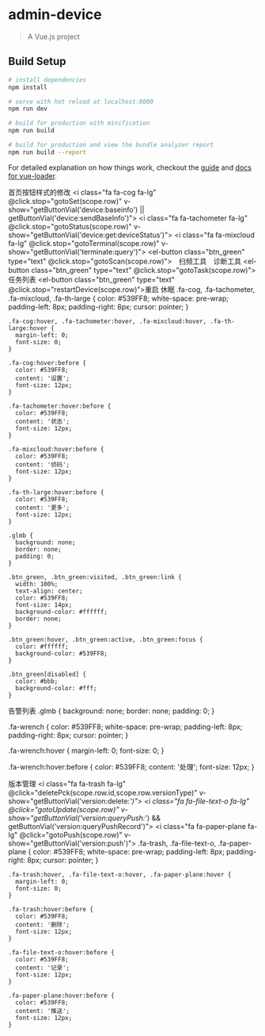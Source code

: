 # admin-device

> A Vue.js project

## Build Setup

``` bash
# install dependencies
npm install

# serve with hot reload at localhost:8080
npm run dev

# build for production with minification
npm run build

# build for production and view the bundle analyzer report
npm run build --report
```

For detailed explanation on how things work, checkout the [guide](http://vuejs-templates.github.io/webpack/) and [docs for vue-loader](http://vuejs.github.io/vue-loader).

首页按钮样式的修改
    <i class="fa fa-cog fa-lg" @click.stop="gotoSet(scope.row)"
       v-show="getButtonVial('device:baseinfo') || getButtonVial('device:sendBaseInfo')"></i>
    <i class="fa fa-tachometer fa-lg" @click.stop="gotoStatus(scope.row)"
       v-show="getButtonVial('device:get:deviceStatus')"></i>
    <i class="fa fa-mixcloud fa-lg" @click.stop="gotoTerminal(scope.row)"
       v-show="getButtonVial('terminate:query')"></i>
    <el-popover ref="btnMore" placement="left" width="180" trigger="hover" visible-arrow="isShow">
      <el-row v-show="scope.row.deviceForm === 'CON_OUTDOOR_POLE'">
        <el-col :span="24" v-show="getButtonVial('device:get:sniffer') || getButtonVial('device:sniffer')
        || getButtonVial('set:autoSnifferParam')">
          <el-button class="btn_green" type="text" @click.stop="gotoScan(scope.row)">
            <i class="fa fa-crosshairs fa-lg" style="margin-right: 10px"></i>扫频工具
          </el-button>
        </el-col>
      </el-row>
      <el-row>
        <el-col :span="24">
          <el-button class="btn_green" type="text" disabled>
            <i class="fa fa-stethoscope  fa-lg" style="margin-right: 10px"></i>诊断工具
          </el-button>
        </el-col>
      </el-row>
      <el-row v-show="getButtonVial('device:get:deviceMessage')">
        <el-col :span="24">
          <el-button class="btn_green" type="text" @click.stop="gotoTask(scope.row)">
            <i class="fa fa-clock-o fa-lg" style="margin-right: 10px"></i>任务列表
          </el-button>
        </el-col>
      </el-row>
      <el-row style="margin-top: 20px">
        <el-col :span="12" v-show="getButtonVial('set:restart')">
          <el-button class="btn_green" type="text"
                     @click.stop="restartDevice(scope.row)">重启
          </el-button>
        </el-col>
        <el-col :span="12">
          <el-button class="btn_green" type="text" disabled>休眠
          </el-button>
        </el-col>
      </el-row>
    </el-popover>
    <el-button class="glmb" v-popover:btnMore v-show="getButtonVial('device:get:sniffer') ||
    getButtonVial('device:get:deviceMessage') || getButtonVial('device:sniffer')
        || getButtonVial('set:autoSnifferParam') || getButtonVial('set:restart')">
      <i class="fa fa-th-large fa-lg"></i></el-button>
  .fa-cog, .fa-tachometer, .fa-mixcloud, .fa-th-large {
      color: #539FF8;
      white-space: pre-wrap;
      padding-left: 8px;
      padding-right: 8px;
      cursor: pointer;
    }

    .fa-cog:hover, .fa-tachometer:hover, .fa-mixcloud:hover, .fa-th-large:hover {
      margin-left: 0;
      font-size: 0;
    }

    .fa-cog:hover:before {
      color: #539FF8;
      content: '设置';
      font-size: 12px;
    }

    .fa-tachometer:hover:before {
      color: #539FF8;
      content: '状态';
      font-size: 12px;
    }

    .fa-mixcloud:hover:before {
      color: #539FF8;
      content: '侦码';
      font-size: 12px;
    }

    .fa-th-large:hover:before {
      color: #539FF8;
      content: '更多';
      font-size: 12px;
    }

    .glmb {
      background: none;
      border: none;
      padding: 0;
    }

    .btn_green, .btn_green:visited, .btn_green:link {
      width: 100%;
      text-align: center;
      color: #539FF8;
      font-size: 14px;
      background-color: #ffffff;
      border: none;
    }

    .btn_green:hover, .btn_green:active, .btn_green:focus {
      color: #ffffff;
      background-color: #539FF8;
    }

    .btn_green[disabled] {
      color: #bbb;
      background-color: #fff;
    }


告警列表
<el-button class="glmb" v-popover:deal v-show="getButtonVial('alarm:batchUpdateStatus')"><i
                    class="fa fa-wrench fa-lg"></i>
                  </el-button>
.glmb {
    background: none;
    border: none;
    padding: 0;
  }

  .fa-wrench {
    color: #539FF8;
    white-space: pre-wrap;
    padding-left: 8px;
    padding-right: 8px;
    cursor: pointer;
  }

  .fa-wrench:hover {
    margin-left: 0;
    font-size: 0;
  }

  .fa-wrench:hover:before {
    color: #539FF8;
    content: '处理';
    font-size: 12px;
  }


  版本管理
  <i class="fa fa-trash fa-lg" @click="deletePck(scope.row.id,scope.row.versionType)"
     v-show="getButtonVial('version:delete:*')"></i>
  <i class="fa fa-file-text-o fa-lg" @click="gotoUpdate(scope.row)"
     v-show="getButtonVial('version:queryPush:*') && getButtonVial('version:queryPushRecord')"></i>
  <i class="fa fa-paper-plane fa-lg" @click="gotoPush(scope.row)"
     v-show="getButtonVial('version:push')"></i>
  .fa-trash, .fa-file-text-o, .fa-paper-plane {
      color: #539FF8;
      white-space: pre-wrap;
      padding-left: 8px;
      padding-right: 8px;
      cursor: pointer;
    }

    .fa-trash:hover, .fa-file-text-o:hover, .fa-paper-plane:hover {
      margin-left: 0;
      font-size: 0;
    }

    .fa-trash:hover:before {
      color: #539FF8;
      content: '删除';
      font-size: 12px;
    }

    .fa-file-text-o:hover:before {
      color: #539FF8;
      content: '记录';
      font-size: 12px;
    }

    .fa-paper-plane:hover:before {
      color: #539FF8;
      content: '推送';
      font-size: 12px;
    }
